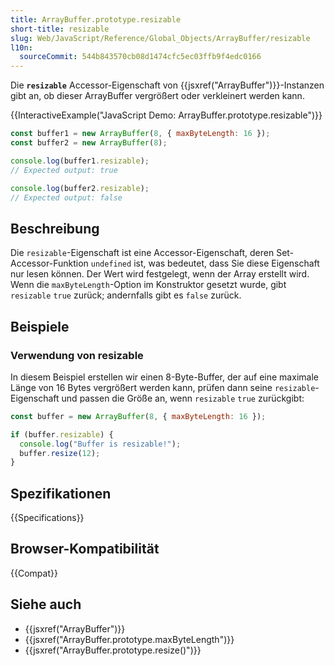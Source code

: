 ```yaml
---
title: ArrayBuffer.prototype.resizable
short-title: resizable
slug: Web/JavaScript/Reference/Global_Objects/ArrayBuffer/resizable
l10n:
  sourceCommit: 544b843570cb08d1474cfc5ec03ffb9f4edc0166
---
```


Die **`resizable`** Accessor-Eigenschaft von {{jsxref("ArrayBuffer")}}-Instanzen gibt an, ob dieser ArrayBuffer vergrößert oder verkleinert werden kann.

{{InteractiveExample("JavaScript Demo: ArrayBuffer.prototype.resizable")}}

```js interactive-example
const buffer1 = new ArrayBuffer(8, { maxByteLength: 16 });
const buffer2 = new ArrayBuffer(8);

console.log(buffer1.resizable);
// Expected output: true

console.log(buffer2.resizable);
// Expected output: false
```

## Beschreibung

Die `resizable`-Eigenschaft ist eine Accessor-Eigenschaft, deren Set-Accessor-Funktion `undefined` ist, was bedeutet, dass Sie diese Eigenschaft nur lesen können. Der Wert wird festgelegt, wenn der Array erstellt wird. Wenn die `maxByteLength`-Option im Konstruktor gesetzt wurde, gibt `resizable` `true` zurück; andernfalls gibt es `false` zurück.

## Beispiele

### Verwendung von resizable

In diesem Beispiel erstellen wir einen 8-Byte-Buffer, der auf eine maximale Länge von 16 Bytes vergrößert werden kann, prüfen dann seine `resizable`-Eigenschaft und passen die Größe an, wenn `resizable` `true` zurückgibt:

```js
const buffer = new ArrayBuffer(8, { maxByteLength: 16 });

if (buffer.resizable) {
  console.log("Buffer is resizable!");
  buffer.resize(12);
}
```

## Spezifikationen

{{Specifications}}

## Browser-Kompatibilität

{{Compat}}

## Siehe auch

- {{jsxref("ArrayBuffer")}}
- {{jsxref("ArrayBuffer.prototype.maxByteLength")}}
- {{jsxref("ArrayBuffer.prototype.resize()")}}
